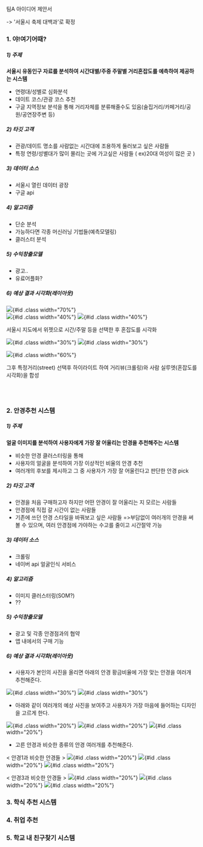 팀A 아이디어 제안서  

-> '서울시 축제 대백과'로 확정

### 1. 야!여기어때?  

##### 1) 주제

**서울시 유동인구 자료를 분석하여 시간대별/주중 주말별 거리혼잡도를 예측하여 제공하는 시스템**

- 연령대/성별로 심화분석  
- 데이트 코스/관광 코스 추천  
- 구글 지역정보 분석을 통해 거리자체를 분류해줄수도 있음(술집거리/카페거리/공원/공연장주변 등)    

##### 2) 타깃 고객

- 관광/데이트 명소를 사람없는 시간대에 조용하게 둘러보고 싶은 사람들  
- 특정 연령/성별대가 많이 몰리는 곳에 가고싶은 사람들 ( ex)20대 여성이 많은 곳 )  

##### 3) 데이터 소스
  
- 서울시 열린 데이터 광장  
- 구글 api  

##### 4) 알고리즘
 
- 단순 분석  
- 가능하다면 각종 머신러닝 기법들(예측모델링)  
- 클러스터 분석  
 
##### 5) 수익창출모델
- 광고..  
- 유료어플화?  


##### 6) 예상 결과 시각화(레이아웃)
![](fig/fig1.jpg){#id .class width="70%"}  
![](fig/fig2.jpg){#id .class width="40%"} ![](fig/fig3.png){#id .class width="40%"}


서울시 지도에서 위젯으로 시간/주말 등을 선택한 후 혼잡도를 시각화

![](fig/fig4.jpg){#id .class width="30%"}  ![](fig/fig6.jpg){#id .class width="30%"} 

![](fig/fig5.png){#id .class width="60%"}


그후 특정거리(street) 선택후 하이라이트 하여 거리뷰(크롤링)와 사람 실루엣(혼잡도를 시각화)을 합성  


<br><br>
### 2. 안경추천 시스템

##### 1) 주제

**얼굴 이미지를 분석하여 사용자에게 가장 잘 어울리는 안경을 추천해주는 시스템**

- 비슷한 안경 클러스터링을 통해 
- 사용자의 얼굴을 분석하여 가장 이상적인 비율의 안경 추천
- 여러개의 후보를 제시하고 그 중 사용자가 가장 잘 어울린다고 판단한 안경 pick  

##### 2) 타깃 고객

- 안경을 처음 구매하고자 하지만 어떤 안경이 잘 어울리는 지 모르는 사람들 
- 안경점에 직접 갈 시간이 없는 사람들
- 기존에 쓰던 안경 스타일을 바꿔보고 싶은 사람들 
=>부담없이 여러개의 안경을 써볼 수 있으며, 여러 안경점에 가야하는 수고를 줄이고 시간절약 가능  

##### 3) 데이터 소스
  
- 크롤링
- 네이버 api 얼굴인식 서비스   

##### 4) 알고리즘
 
- 이미지 클러스터링(SOM?)
- ??  
 
##### 5) 수익창출모델
- 광고 및 각종 안경점과의 협약
- 앱 내에서의 구매 기능  

##### 6) 예상 결과 시각화(레이아웃)

- 사용자가 본인의 사진을 올리면 아래의 안경 황금비율에 가장 맞는 안경을 여러개 추천해준다. 

![](fig/gold_rate.png){#id .class width="30%"}  ![](fig/gold_rate2.png){#id .class width="30%"}


- 아래와 같이 여러개의 예상 사진을 보여주고 사용자가 가장 마음에 들어하는 디자인을 고르게 한다. 

![](fig/glasses1.jpg){#id .class width="20%"}  ![](fig/glasses2.jpg){#id .class width="20%"}  ![](fig/glasses6.jpg){#id .class width="20%"}  

- 고른 안경과 비슷한 종류의 안경 여러개를 추천해준다.  

< 안경1과 비슷한 안경들 > 
![](fig/glasses3.jpg){#id .class width="20%"}  ![](fig/glasses3-2.jpg){#id .class width="20%"}  ![](fig/glasses3-3.jpg){#id .class width="20%"} 


< 안경3과 비슷한 안경들 > 
![](fig/glasses4.jpg){#id .class width="20%"}  ![](fig/glasses4-2.jpg){#id .class width="20%"}  ![](fig/glasses4-3.jpg){#id .class width="20%"}




### 3. 학식 추천 시스템

### 4. 취업 추천 

### 5. 학교 내 친구찾기 시스템 

